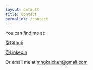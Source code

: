 ```yaml
---
layout: default
title: Contact
permalink: /contact
---
```


You can find me at:

<a href="https://github.com/mingkaic">@Github</a>

<a href="https://www.linkedin.com/in/ming-kai-chen-20737a97/">@LinkedIn</a>

Or email me at mngkaichen@gmail.com
